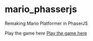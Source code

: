 # mario_phasserjs
Remaking Mario Platformer in PhaserJS

Play the game here
[Play the game here](https://phamous2day.github.io/mario_phasserjs/)

